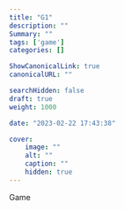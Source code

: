```yaml
---
title: "G1"
description: ""
Summary: ""
tags: ['game']
categories: []

ShowCanonicalLink: true
canonicalURL: ""

searchHidden: false
draft: true
weight: 1000

date: "2023-02-22 17:43:38"

cover:
    image: ""
    alt: ""
    caption: ""
    hidden: true
---
```



Game
